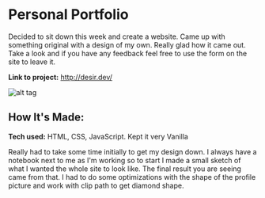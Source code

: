 # Personal Portfolio
Decided to sit down this week and create a website. Came up with something original with a design of my own. Really glad how it came out. Take a look and if you have any feedback feel free to use the form on the site to leave it.

**Link to project:** http://desir.dev/

![alt tag](https://i.ibb.co/GsHqb4g/Screen-Shot-2021-07-16-at-6-47-42-PM.png)

## How It's Made:

**Tech used:** HTML, CSS, JavaScript. Kept it very Vanilla

Really had to take some time initially to get my design down. I always have a notebook next to me as I'm working so to start I made a small sketch of what I wanted the whole site to look like. The final result you are seeing came from that. I had to do some optimizations with the shape of the profile picture and work with clip path to get diamond shape.
